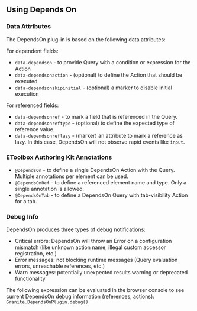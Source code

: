 <!--
layout: content
title: Usage
seoTitle: Usage - Exadel Authoring Kit
order: 2
-->
## Using Depends On

### Data Attributes

The DependsOn plug-in is based on the following data attributes:

For dependent fields:

* `data-dependson` - to provide Query with a condition or expression for the Action
* `data-dependsonaction` - (optional) to define the Action that should be executed
* `data-dependsonskipinitial` - (optional) a marker to disable initial execution

For referenced fields:

* `data-dependsonref` - to mark a field that is referenced in the Query.
* `data-dependsonreftype` - (optional) to define the expected type of reference value.
* `data-dependsonreflazy` - (marker) an attribute to mark a reference as lazy. In this case, DependsOn will not observe rapid events like `input`.

### EToolbox Authoring Kit Annotations

* `@DependsOn` - to define a single DependsOn Action with the Query. Multiple annotations per element can be used.
* `@DependsOnRef` - to define a referenced element name and type. Only a single annotation is allowed.
* `@DependsOnTab` - to define a DependsOn Query with tab-visibility Action for a tab.


### Debug Info

DependsOn produces three types of debug notifications:

- Critical errors: DependsOn will throw an Error on a configuration mismatch (like unknown action name, illegal custom accessor registration, etc.)
- Error messages: not blocking runtime messages (Query evaluation errors, unreachable references, etc.)
- Warn messages: potentially unexpected results warning or deprecated functionality

The following expression can be evaluated in the browser console to see
current DependsOn debug information (references, actions): `Granite.DependsOnPlugin.debug()`
